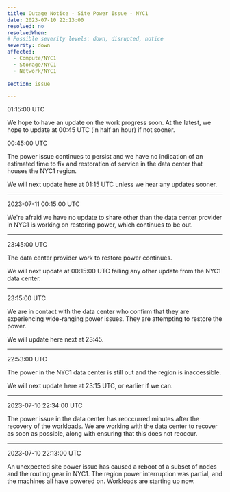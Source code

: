 ```yaml
---
title: Outage Notice - Site Power Issue - NYC1
date: 2023-07-10 22:13:00
resolved: no
resolvedWhen:
# Possible severity levels: down, disrupted, notice
severity: down 
affected:
  - Compute/NYC1
  - Storage/NYC1
  - Network/NYC1
    
section: issue

---
```


01:15:00 UTC

We hope to have an update on the work progress soon. At the latest, we hope to update at 00:45 UTC (in half an hour) if not sooner.

00:45:00 UTC

The power issue continues to persist and we have no indication of an estimated time to fix and restoration of service in the data center that houses the NYC1 region.

We will next update here at 01:15 UTC unless we hear any updates sooner.

---

2023-07-11 00:15:00 UTC

We're afraid we have no update to share other than the data center provider in NYC1 is working on restoring power, which continues to be out.

---

23:45:00 UTC

The data center provider work to restore power continues.

We will next update at 00:15:00 UTC failing any other update from the NYC1 data center.

---

23:15:00 UTC

We are in contact with the data center who confirm that they are experiencing wide-ranging power issues. They are attempting to restore the power. 

We will update here next at 23:45.

---

22:53:00 UTC

The power in the NYC1 data center is still out and the region is inaccessible.

We will next update here at 23:15 UTC, or earlier if we can.

---

2023-07-10 22:34:00 UTC

The power issue in the data center has reoccurred minutes after the recovery of the workloads. We are working with the data center to recover as soon as possible, along with ensuring that this does not reoccur.

---
2023-07-10 22:13:00 UTC

An unexpected site power issue has caused a reboot of a subset of nodes and the routing gear in NYC1.
The region power interruption was partial, and the machines all have powered on. Workloads are starting up now. 
